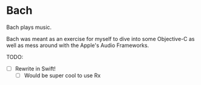 Bach
===

Bach plays music.

Bach was meant as an exercise for myself to dive into some Objective-C as well as mess around with the Apple's Audio Frameworks.

TODO:
- [ ] Rewrite in Swift!
  - [ ] Would be super cool to use Rx
